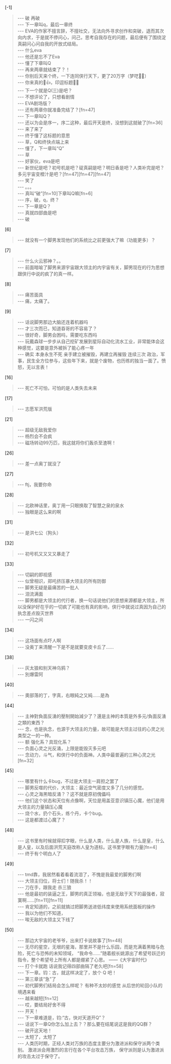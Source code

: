 
[-1] 
>--- 破 再破<br>
>--- 下一章叫q，最后一章终<br>
>--- EVA的作家不擅言辞，不擅社交，无法向外寻求创作和突破，退而其次向内求，于是就不停问心，问己，思考自我存在的问题，最后便有了围绕淀真嗣问心问自我的开放式结局。<br>
>--- 什么eva<br>
>--- 他还是忘不了Eva<br>
>--- 懂了下章叫Q<br>
>--- 再来两章就结束了？！<br>
>--- 你别后天来个终，一下连同侠行天下，更了20万字（梦呓🙈🙈）<br>
>--- 你来真的🤙👍，印逗标题🤣🤣<br>
>--- 下一个就是Q(三)是吧？<br>
>--- 不想评论了，只想看剧情<br>
>--- EVA剧场版？<br>
>--- 还有两章你就准备完结了？[fn=47]<br>
>--- 下一章叫Q？<br>
>--- 还以为会是序一，序二这种，最后开天是终，没想到这就破了[fn=36]<br>
>--- 来了来了<br>
>--- 终于懂了这标题的意思<br>
>--- 草，Q和终快点端上来<br>
>--- 懂了，下一章叫“Q”<br>
>--- 草<br>
>--- 好家伙，eva是吧<br>
>--- 新世纪是吧？初号机是吧？碇真嗣是吧？明日香是吧？人类补完是吧？多元宇宙变橙汁是吧？[fn=47][fn=47][fn=47]<br>
>--- 笑了<br>
>--- 。。。<br>
>--- 真叫“破”[fn=10]下章叫Q嘛[fn=6]<br>
>--- 序，破，q，终？<br>
>--- 下一章是Q？<br>
>--- 真就四部曲是吧<br>
>--- 破<br>

[6] 
>--- 就没有一个脚男发现他们的系统比之前更强大了嘛（功能更多）？<br>

[7] 
>--- 什么火云邪神？。。<br>
>--- 前面暗喻了脚男来源宇宙跟大领主的内宇宙有关，脚男现在的行为思想跟侠行中说的疯了的真一样。<br>

[8] 
>--- 痛苦面具<br>
>--- 痛，太痛了。<br>

[9] 
>--- 话说脚男那边大脑还连着机器吗<br>
>--- 才三次而已，知道昋哥的不容易了？<br>
>--- 很好奇，脚男会困吗，需要吃东西吗<br>
>--- 玩戴森球一步步从自己挖矿发展到星际自动化流水工业，非常能体会这种感觉，这要是意外被拆了能心疼一年<br>
>--- 确实 本身永生不死 亲手建立被摧毁，再建立再摧毁 连续三次 政治，军事，民生全方位参与，这些年下来，就是个废物，也历练的独当一面了。愤怒，无以言表！<br>

[16] 
>--- 死亡不可怕，可怕的是人类失去未来<br>

[17] 
>--- 志愿军洪荒版<br>

[21] 
>--- 超级无敌我爱你<br>
>--- 杨烈会不会疯<br>
>--- 磁场转动99万匹，我这就将你们轰杀至渣啊！<br>

[26] 
>--- 差一点奥丁就没了<br>

[27] 
>--- ftj，我要你命<br>

[28] 
>--- 北欧神话里，奥丁用一只眼换取了智慧之泉的泉水<br>
>--- 独眼是这么来的啊<br>

[31] 
>--- 是洪七公（狗头）<br>

[32] 
>--- 初号机又又又又暴走了<br>

[33] 
>--- 切嗣的即视感<br>
>--- 似曾相识，郑吒挤压暴大领主的所有防御<br>
>--- 脚男无疑是最痛苦的一批人<br>
>--- 泪流满面<br>
>--- 脚男都是大领主的代行者，换一句话说他们的思想来源都是大领主，所以没保护好在乎的一切疯了可能也有真的影响，侠行中就说过真因为自己的执念差点毁灭世界<br>
>--- 一闪之间<br>

[34] 
>--- 这场面有点吓人啊<br>
>--- 没奥丁来清醒一下是不是就要变皮卡丘了……<br>

[38] 
>--- 灰太狼和别天神乌鸦？<br>
>--- 別爆雷阿<br>

[40] 
>--- 奧部落的丁，字真，右眼純之又純……是為<br>

[44] 
>--- 主神對負面反湧的壓制開始減少了？還是主神的本質是外多元/負面反湧之類的東西？<br>
>--- 念，也是执念，也源于大领主的力量，故可能是大领主过往的心灵之光类型之一的一种。<br>
>--- 额  强化系？具现化系？<br>
>--- 负面心灵之光反涌，上限是能毁灭多元吧<br>
>--- 念动力，斗气，和侠行中的负面神。人类中最普遍的三种心灵之光[fn=32]<br>

[45] 
>--- 哪里有什么卡bug，不过是大领主一肩担之罢了<br>
>--- 脚男反噬的代价，大领主：最近空气密度又多了几分的感觉。<br>
>--- 心灵之海黑暗反涌？？这不就是原初傀儡吗<br>
>--- 他们这个状态和天位有点像啊，天位是用盖亚意识镇压心魔，他们是用大领主的力量镇压心魔<br>
>--- 烧个水，扔个石头，练个丹，卡个bug。<br>
>--- 这是都渡过心魔了？<br>

[48] 
>--- 这书里有时候就得扣字眼，什么是人类，什么是人族，什么是皇，什么是人皇，以及后面洪荒天庭改称人皇为道标。这书里字眼有力量[fn=4]<br>
>--- 终于有个明白人了<br>

[49] 
>--- tmd靠，我居然看着看着流泪了，不愧是我最爱的脚男们啊<br>
>--- 大领主归位，将士们！随我杀！！<br>
>--- 刀在手，跟我走  杀三狼<br>
>--- 他是最初的装逼之王，脚男的真正领袖，也是无敌于天下的最强者，寂寞啊……[fn=11][fn=11]<br>
>--- 肯定知道的，之前就搞过把脚男送进低纬度来使用系统面板的操作<br>
>--- 我以为他们不知道，<br>
>--- 唉无敌的大领主又下线了<br>

[50] 
>--- 那边大宇宙的老爷爷，出来打卡说故事了[fn=48]<br>
>--- 无尽的星空，无垠的星海，那里并不是什么乐园，而是充满着黑暗与危险，死亡与恐怖的未知领域， “我命令……”随着舰长姚源出了希望号跃迁的指令，整个希望号上所有人都是绷紧了心思。
——《大宇宙时代》<br>
>--- 打个卡就跑
话说我记得四部曲隔了老久吧[fn=58]<br>
>--- 下一章。钧：古，就这样决定了，放个 Q 吧！<br>
>--- 第三章该“急”了<br>
>--- 初代脚男们结局会怎么样呢？ 有种不太妙的感觉  从后世的轮回小队的境遇来看<br>
>--- 越来越短[fn=12]<br>
>--- 哎，要结局好舍不得<br>
>--- 开天！<br>
>--- 下一章难道是，钧:“古，快对天道开Q”？<br>
>--- 话说下一章Q你怎么加上去？？那么要在结尾说这是我的QQ群？<br>
>--- 破开这天地！<br>
>--- 太短了，太短了<br>
>--- 人类历时期，正经人类对万族的态度主要分为激进派和保守派两个类别。
激进派会用激烈的言行在各个平台攻击万族，
保守派则是认为激进派的攻击太过于保守了。<br>
